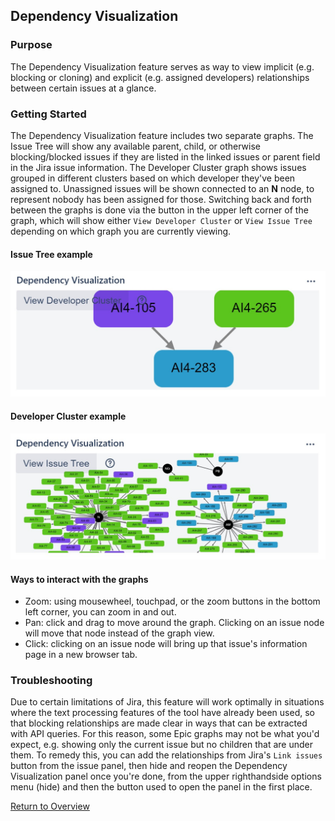 ## Dependency Visualization  
### Purpose  
The Dependency Visualization feature serves as way to view implicit (e.g. blocking or cloning) and explicit (e.g. assigned developers) relationships between certain issues at a glance.     

### Getting Started  
The Dependency Visualization feature includes two separate graphs. The Issue Tree will show any available parent, child, or otherwise blocking/blocked issues if they are listed in the linked issues or parent field in the Jira issue information. The Developer Cluster graph shows issues grouped in different clusters based on which developer they've been assigned to. Unassigned issues will be shown connected to an **N** node, to represent nobody has been assigned for those. Switching back and forth between the graphs is done via the button in the upper left corner of the graph, which will show either `View Developer Cluster` or `View Issue Tree` depending on which graph you are currently viewing.
  
#### Issue Tree example
![Issue Tree graph](https://raw.githubusercontent.com/AricMonary/AI4AgileJiraCloudApp/Website/docs/help/issueTree.jpg)
#### Developer Cluster example
![Developer Cluster graph](https://raw.githubusercontent.com/AricMonary/AI4AgileJiraCloudApp/Website/docs/help/devCluster.jpg)

#### Ways to interact with the graphs  
- Zoom: using mousewheel, touchpad, or the zoom buttons in the bottom left corner, you can zoom in and out.
- Pan: click and drag to move around the graph. Clicking on an issue node will move that node instead of the graph view.
- Click: clicking on an issue node will bring up that issue's information page in a new browser tab.

### Troubleshooting  
Due to certain limitations of Jira, this feature will work optimally in situations where the text processing features of the tool have already been used, so that blocking relationships are made clear in ways that can be extracted with API queries. For this reason, some Epic graphs may not be what you'd expect, e.g. showing only the current issue but no children that are under them. To remedy this, you can add the relationships from Jira's `Link issues` button from the issue panel, then hide and reopen the Dependency Visualization panel once you're done, from the upper righthandside options menu (hide) and then the button used to open the panel in the first place.
 
  
 
 [Return to Overview](https://aricmonary.github.io/AI4AgileJiraCloudApp/)
